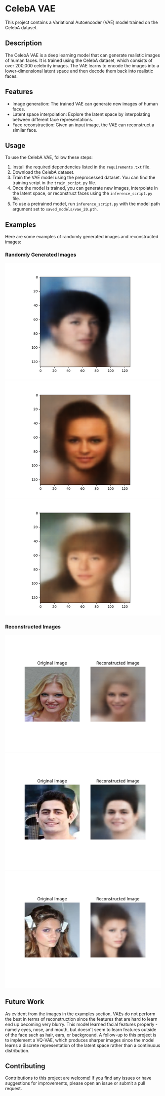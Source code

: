 # CelebA VAE

This project contains a Variational Autoencoder (VAE) model trained on the CelebA dataset.

## Description

The CelebA VAE is a deep learning model that can generate realistic images of human faces. It is trained using the CelebA dataset, which consists of over 200,000 celebrity images. The VAE learns to encode the images into a lower-dimensional latent space and then decode them back into realistic faces.

## Features

- Image generation: The trained VAE can generate new images of human faces.
- Latent space interpolation: Explore the latent space by interpolating between different face representations.
- Face reconstruction: Given an input image, the VAE can reconstruct a similar face.

## Usage

To use the CelebA VAE, follow these steps:

1. Install the required dependencies listed in the `requirements.txt` file.
2. Download the CelebA dataset.
3. Train the VAE model using the preprocessed dataset. You can find the training script in the `train_script.py` file.
4. Once the model is trained, you can generate new images, interpolate in the latent space, or reconstruct faces using the `inference_script.py` file.
5. To use a pretrained model, run `inference_script.py` with the model path argument set to `saved_models/vae_20.pth`.

## Examples

Here are some examples of randomly generated images and reconstructed images:

### Randomly Generated Images

![Randomly Generated Image 1](output/image_0.png)
![Randomly Generated Image 2](output/image_1.png)
![Randomly Generated Image 3](output/image_2.png)

### Reconstructed Images

![Reconstructed Image 1](output/reconstructed_image_0.png)
![Reconstructed Image 2](output/reconstructed_image_9.png)
![Reconstructed Image 3](output/reconstructed_image_13.png)

## Future Work

As evident from the images in the examples section, VAEs do not perform the best in terms of reconstruction since the features that are hard to learn end up becoming very blurry. This model learned facial features properly - namely eyes, nose, and mouth, but doesn't seem to learn features outside of the face such as hair, ears, or background. A follow-up to this project is to implement a VQ-VAE, which produces sharper images since the model learns a discrete representation of the latent space rather than a continuous distribution.

## Contributing

Contributions to this project are welcome! If you find any issues or have suggestions for improvements, please open an issue or submit a pull request.
